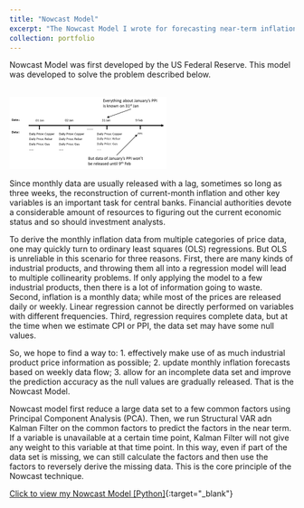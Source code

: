 ```yaml
---
title: "Nowcast Model"
excerpt: "The Nowcast Model I wrote for forecasting near-term inflation data. <br/><img src='/images/Nowcast image.png' style='zoom:50%'>"
collection: portfolio
---
```


Nowcast Model was first developed by the US Federal Reserve. This model was developed to solve the problem described below. 

<br/><img src='/images/Nowcast image-2.png' style='zoom:50%'>

Since monthly data are usually released with a lag, sometimes so long as three weeks, the reconstruction of current-month inflation and other key variables is an important task for central banks. Financial authorities devote a considerable amount of resources to figuring out the current economic status and so should investment analysts.

To derive the monthly inflation data from multiple categories of price data, one may quickly turn to ordinary least squares (OLS) regressions. But OLS is unreliable in this scenario for three reasons. First, there are many kinds of industrial products, and throwing them all into a regression model will lead to multiple collinearity problems. If only applying the model to a few industrial products, then there is a lot of information going to waste. Second, inflation is a monthly data; while most of the prices are released daily or weekly. Linear regression cannot be directly performed on variables with different frequencies. Third, regression requires complete data, but at the time when we estimate CPI or PPI, the data set may have some null values.

So, we hope to find a way to: 1. effectively make use of as much industrial product price information as possible; 2. update monthly inflation forecasts based on weekly data flow; 3. allow for an incomplete data set and improve the prediction accuracy as the null values are gradually released. That is the Nowcast Model.

Nowcast model first reduce a large data set to a few common factors using Principal Component Analysis (PCA). Then, we run Structural VAR adn Kalman Filter on the common factors to predict the factors in the near term. If a variable is unavailable at a certain time point, Kalman Filter will not give any weight to this variable at that time point. In this way, even if part of the data set is missing, we can still calculate the factors and then use the factors to reversely derive the missing data. This is the core principle of the Nowcast technique.


[Click to view my Nowcast Model [Python]](https://github.com/HoagieT/Inflation-Nowcast-Model){:target="_blank"}
